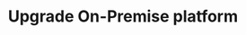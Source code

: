 ---
title: "Upgrade On-Premise platform"
linkTitle: "Upgrade On-Premise platform"
description: "Information about upgrading an On-Premise observability platform for {{% ctx %}}."
weight: 1
---